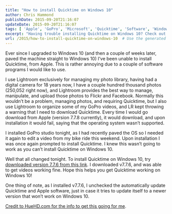```yaml
---
title: "How to install Quicktime on Windows 10"
author: Chris Hammond
publishDate: 2015-09-20T21:16:07
updateDate: 2015-09-20T21:16:07
tags: [ 'Apple', 'GoPro', 'Microsoft', 'Quicktime', 'Software', 'Windows 10' ]
excerpt: "Having trouble installing Quicktime on Windows 10? Check out this helpful guide to get Quicktime working on Windows 10 and enjoy seamless video playback."
url: /2015/how-to-install-quicktime-on-windows-10  # Use the generated URL with year
---
```

<p>Ever since I upgraded to Windows 10 (and then a couple of weeks later, paved the machine straight to Windows 10) I’ve been unable to install Quicktime, from Apple. This is rather annoying due to a couple of software programs I would like to use.</p> <p>I use Lightroom exclusively for managing my photo library, having had a digital camera for 18 years now, I have a couple hundred thousand photos (250,052 right now), and Lightroom provides the best way to manage, manipulate, and upload those photos to Flickr and Facebook. Normally this wouldn’t be a problem, managing photos, and requiring Quicktime, but I also use Lightroom to organize some of my GoPro videos, and LR kept throwing a warning that I need to download Quicktime. Every time I would go download from Apple (version 7.7.8 currently), it would download, and upon installation it would fail, saying that the operating system wasn’t supported.</p> <p>I installed GoPro studio tonight, as I had recently paved the OS so I needed it again to edit a video from my bike ride this weekend. Upon installation I was once again prompted to install Quicktime. I knew this wasn’t going to work as you can’t install Quicktime on Windows 10.</p> <p>Well that all changed tonight. To install Quicktime on Windows 10, try <a href="https://support.apple.com/kb/DL1822?viewlocale=en_US&amp;locale=en_US" target="_blank">downloaded version 7.7.6 from this link</a>. I downloaded v7.7.6, and was able to get videos working fine. Hope this helps you get Quicktime working on Windows 10! </p> <p>One thing of note, as I installed v7.7.6, I unchecked the automatically update Quicktime and Apple software, just in case it tries to update itself to a newer version that won’t work on Windows 10.</p> <p><a href="https://www.huehd.com/faqs/windows-10-install-quicktime/" target="_blank">Credit to HueHD.com for the info to get this going for me</a>.</p>

